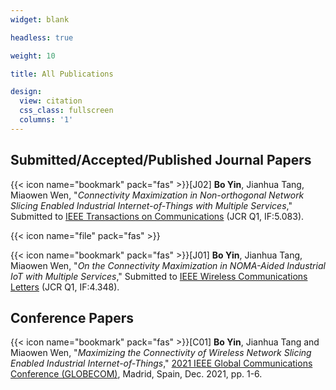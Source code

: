 ```yaml
---
widget: blank

headless: true

weight: 10

title: All Publications

design:
  view: citation
  css_class: fullscreen
  columns: '1'
---
```


## **Submitted/Accepted/Published Journal Papers**

{{< icon name="bookmark" pack="fas" >}}[J02] **Bo Yin**, Jianhua Tang, Miaowen Wen, "*Connectivity Maximization in Non-orthogonal Network Slicing Enabled Industrial Internet-of-Things with Multiple Services*," Submitted to [IEEE Transactions on Communications](https://ieeexplore.ieee.org/xpl/RecentIssue.jsp?punumber=26) (JCR Q1, IF:5.083).

{{< icon name="file" pack="fas" >}}

{{< icon name="bookmark" pack="fas" >}}[J01] **Bo Yin**, Jianhua Tang, Miaowen Wen, "*On the Connectivity Maximization in NOMA-Aided Industrial IoT with Multiple Services*," Submitted to [IEEE Wireless Communications Letters](https://ieeexplore.ieee.org/xpl/RecentIssue.jsp?punumber=5962382) (JCR Q1, IF:4.348).

## **Conference Papers**

{{< icon name="bookmark" pack="fas" >}}[C01] **Bo Yin**, Jianhua Tang and Miaowen Wen, "*Maximizing the Connectivity of Wireless Network Slicing Enabled Industrial Internet-of-Things*," [2021 IEEE Global Communications Conference (GLOBECOM)](https://globecom2021.ieee-globecom.org/), Madrid, Spain, Dec. 2021, pp. 1-6.
